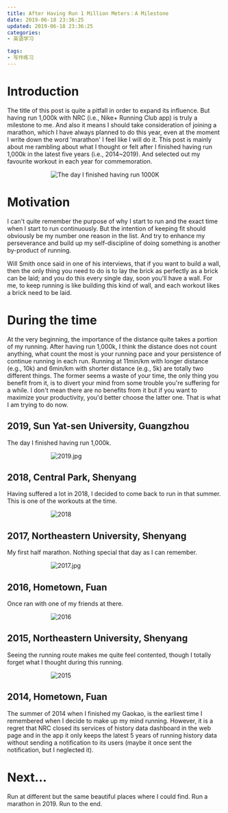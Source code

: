 ```yaml
---
title: After Having Run 1 Million Meters：A Milestone
date: 2019-06-18 23:36:25
updated: 2019-06-18 23:36:25
categories:
- 英语学习

tags:
- 写作练习
---
```

# Introduction
The title of this post is quite a pitfall in order to expand its influence. But having run 1,000k with NRC (i.e., Nike+ Running Club app) is truly a milestone to me. And also it means I should take consideration of joining a marathon, which I have always planned to do this year, even at the moment I write down the word 'marathon' I feel like I will do it.
This post is mainly about me rambling about what I thought or felt after I finished having run 1,000k in the latest five years (i.e., 2014~2019). And selected out my favourite workout in each year for commemoration.
<div style="width: 300px; margin: auto">

![The day I finished having run 1000K](https://raw.githubusercontent.com/zhongqin0820/zhongqin0820.github.io/source-articles/source/images/nrc/1000k.jpg)
</div>


<!-- more -->
# Motivation
I can't quite remember the purpose of why I start to run and the exact time when I start to run continuously. But the intention of keeping fit should obviously be my number one reason in the list. And try to enhance my perseverance and build up my self-discipline of doing something is another by-product of running.

Will Smith once said in one of his interviews, that if you want to build a wall, then the only thing you need to do is to lay the brick as perfectly as a brick can be laid; and you do this every single day, soon you'll have a wall. For me, to keep running is like building this kind of wall, and each workout likes a brick need to be laid.

# During the time
At the very beginning, the importance of the distance quite takes a portion of my running. After having run 1,000k, I think the distance does not count anything, what count the most is your running pace and your persistence of continue running in each run. Running at 11min/km with longer distance (e.g., 10k) and 6min/km with shorter distance (e.g., 5k) are totally two different things. The former seems a waste of your time, the only thing you benefit from it, is to divert your mind from some trouble you're suffering for a while. I don't mean there are no benefits from it but if you want to maximize your productivity, you'd better choose the latter one. That is what I am trying to do now.

## 2019, Sun Yat-sen University, Guangzhou
The day I finished having run 1,000k.

<div style="width: 300px; margin: auto">

![2019.jpg](https://raw.githubusercontent.com/zhongqin0820/zhongqin0820.github.io/source-articles/source/images/nrc/2019.jpg)
</div>

## 2018, Central Park, Shenyang
Having suffered a lot in 2018, I decided to come back to run in that summer. This is one of the workouts at the time.

<div style="width: 300px; margin: auto">

![2018](https://raw.githubusercontent.com/zhongqin0820/zhongqin0820.github.io/source-articles/source/images/nrc/2018.jpg)
</div>

## 2017, Northeastern University, Shenyang
My first half marathon. Nothing special that day as I can remember.

<div style="width: 300px; margin: auto">

![2017.jpg](https://raw.githubusercontent.com/zhongqin0820/zhongqin0820.github.io/source-articles/source/images/nrc/2017.jpg)
</div>

## 2016, Hometown, Fuan
Once ran with one of my friends at there.

<div style="width: 300px; margin: auto">

![2016](https://raw.githubusercontent.com/zhongqin0820/zhongqin0820.github.io/source-articles/source/images/nrc/2016.jpg)
</div>

## 2015, Northeastern University, Shenyang
Seeing the running route makes me quite feel contented, though I totally forget what I thought during this running.

<div style="width: 300px; margin: auto">

![2015](https://raw.githubusercontent.com/zhongqin0820/zhongqin0820.github.io/source-articles/source/images/nrc/2015.jpg)
</div>

## 2014, Hometown, Fuan
The summer of 2014 when I finished my Gaokao, is the earliest time I remembered when I decide to make up my mind running.
However, it is a regret that NRC closed its services of history data dashboard in the web page and in the app it only keeps the latest 5 years of running history data without sending a notification to its users (maybe it once sent the notification, but I neglected it).

# Next...
Run at different but the same beautiful places where I could find.
Run a marathon in 2019.
Run to the end.